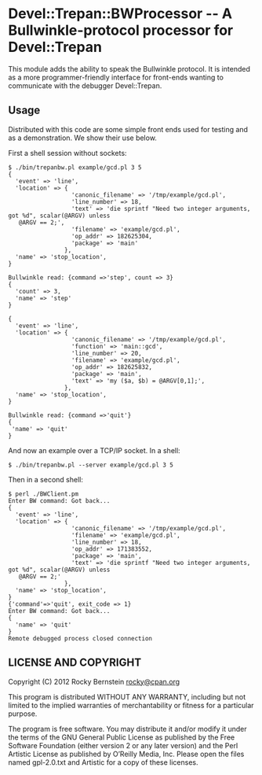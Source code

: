 Devel::Trepan::BWProcessor -- A Bullwinkle-protocol processor for Devel::Trepan
====================================

This module adds the ability to speak the Bullwinkle protocol. It is
intended as a more programmer-friendly interface for front-ends
wanting to communicate with the debugger Devel::Trepan.

## Usage

Distributed with this code are some simple front ends used for testing and as a demonstration. We show their use below. 

First a shell session without sockets: 

    $ ./bin/trepanbw.pl example/gcd.pl 3 5
    {
      'event' => 'line',
      'location' => {
                      'canonic_filename' => '/tmp/example/gcd.pl',
                      'line_number' => 18,
                      'text' => 'die sprintf "Need two integer arguments, got %d", scalar(@ARGV) unless 
       @ARGV == 2;',
                      'filename' => 'example/gcd.pl',
                      'op_addr' => 182625304,
                      'package' => 'main'
                    },
      'name' => 'stop_location',
    }

    Bullwinkle read: {command =>'step', count => 3}
    {
      'count' => 3,
      'name' => 'step'
    }
    
    {
      'event' => 'line',
      'location' => {
                      'canonic_filename' => '/tmp/example/gcd.pl',
                      'function' => 'main::gcd',
                      'line_number' => 20,
                      'filename' => 'example/gcd.pl',
                      'op_addr' => 182625832,
                      'package' => 'main',
                      'text' => 'my ($a, $b) = @ARGV[0,1];',
                    },
      'name' => 'stop_location',
    }

    Bullwinkle read: {command =>'quit'}
    {
     'name' => 'quit'
    }


And now an example over a TCP/IP socket. In a shell: 

    $ ./bin/trepanbw.pl --server example/gcd.pl 3 5

Then in a second shell: 

    $ perl ./BWClient.pm 
    Enter BW command: Got back...
    {
      'event' => 'line',
      'location' => {
                      'canonic_filename' => '/tmp/example/gcd.pl',
                      'filename' => 'example/gcd.pl',
                      'line_number' => 18,
                      'op_addr' => 171383552,
                      'package' => 'main',
                      'text' => 'die sprintf "Need two integer arguments, got %d", scalar(@ARGV) unless 
       @ARGV == 2;'
                    },
      'name' => 'stop_location',
    }
    {'command'=>'quit', exit_code => 1}
    Enter BW command: Got back...
    {
      'name' => 'quit'
    }
    Remote debugged process closed connection

   
    

LICENSE AND COPYRIGHT
---------------------

Copyright (C) 2012 Rocky Bernstein <rocky@cpan.org>

This program is distributed WITHOUT ANY WARRANTY, including but not
limited to the implied warranties of merchantability or fitness for a
particular purpose.

The program is free software. You may distribute it and/or modify it
under the terms of the GNU General Public License as published by the
Free Software Foundation (either version 2 or any later version) and
the Perl Artistic License as published by O’Reilly Media, Inc. Please
open the files named gpl-2.0.txt and Artistic for a copy of these
licenses.

